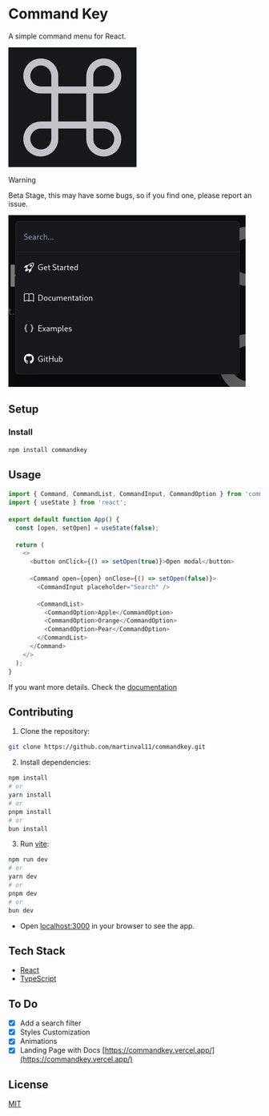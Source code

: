 # Command Key

A simple command menu for React.

![commandKeyLogo](https://github.com/martinval11/commandkey/blob/main/assets/favicon-256.png?raw=true)

> [!WARNING]
> Beta Stage, this may have some bugs, so if you find one, please report an issue.

![screenshot](https://github.com/martinval11/commandkey/blob/main/assets/screenshot.png?raw=true)

## Setup

### Install

```bash
npm install commandkey
```

## Usage

```js
import { Command, CommandList, CommandInput, CommandOption } from 'commandkey';
import { useState } from 'react';

export default function App() {
  const [open, setOpen] = useState(false);

  return (
    <>
      <button onClick={() => setOpen(true)}>Open modal</button>

      <Command open={open} onClose={() => setOpen(false)}>
        <CommandInput placeholder="Search" />

        <CommandList>
          <CommandOption>Apple</CommandOption>
          <CommandOption>Orange</CommandOption>
          <CommandOption>Pear</CommandOption>
        </CommandList>
      </Command>
    </>
  );
}
```

If you want more details. Check the [documentation](https://commandkey.vercel.app/docs)

## Contributing

1. Clone the repository:

```bash
git clone https://github.com/martinval11/commandkey.git
```

2. Install dependencies:

```bash
npm install
# or
yarn install
# or
pnpm install
# or
bun install
```

3. Run [vite](https://vitejs.dev/):

```bash
npm run dev
# or
yarn dev
# or
pnpm dev
# or
bun dev
```

- Open [localhost:3000](http://localhost:3000) in your browser to see the app.

## Tech Stack

- [React](https://react.dev/)
- [TypeScript](https://www.typescriptlang.org/)

## To Do

- [x] Add a search filter
- [x] Styles Customization
- [x] Animations
- [x] Landing Page with Docs [https://commandkey.vercel.app/](https://commandkey.vercel.app/)

## License

[MIT](https://github.com/martinval11/commandkey/blob/main/LICENSE)
